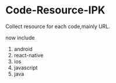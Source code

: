 # Code-Resource-IPK

Collect resource for each code,mainly URL.

now include

1. android
2. react-native 
3. ios
4. javascript
5. java
